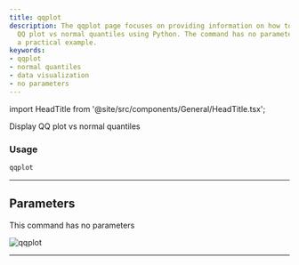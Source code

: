 ```yaml
---
title: qqplot
description: The qqplot page focuses on providing information on how to display a
  QQ plot vs normal quantiles using Python. The command has no parameters and includes
  a practical example.
keywords:
- qqplot
- normal quantiles
- data visualization
- no parameters
---
```


import HeadTitle from '@site/src/components/General/HeadTitle.tsx';

<HeadTitle title="economy /qa/qqplot - Reference | OpenBB Terminal Docs" />

Display QQ plot vs normal quantiles

### Usage

```python wordwrap
qqplot
```

---

## Parameters

This command has no parameters


![qqplot](https://user-images.githubusercontent.com/46355364/154307858-acd1a7d0-bb40-4639-a69c-c316749a90ab.png)

---
